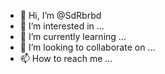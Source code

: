 - 👋 Hi, I’m @SdRbrbd
- 👀 I’m interested in ...
- 🌱 I’m currently learning ...
- 💞️ I’m looking to collaborate on ...
- 📫 How to reach me ...

<!---
SdRbrbd/SdRbrbd is a ✨ special ✨ repository because its `README.md` (this file) appears on your GitHub profile.
You can click the Preview link to take a look at your changes.
--->
